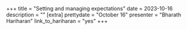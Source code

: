 +++
title = "Setting and managing expectations"
date = 2023-10-16
description = ""
[extra]
prettydate = "October 16"
presenter = "Bharath Hariharan"
link_to_hariharan = "yes"
+++
